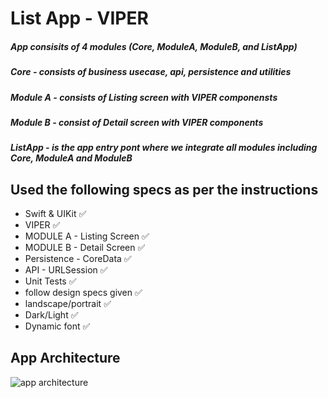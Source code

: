 # List App - VIPER

##### App consisits of 4 modules (Core, ModuleA, ModuleB, and ListApp)
##### Core - consists of business usecase, api, persistence and utilities
##### Module A - consists of Listing screen with VIPER componensts
##### Module B - consist of Detail screen with VIPER components
##### ListApp - is the app entry pont where we integrate all modules including Core, ModuleA and ModuleB

## Used the following specs as per the instructions

- Swift & UIKit ✅
- VIPER ✅
- MODULE A - Listing Screen ✅
- MODULE B - Detail Screen ✅
- Persistence - CoreData ✅
- API - URLSession ✅
- Unit Tests ✅
- follow design specs given ✅
- landscape/portrait ✅
- Dark/Light ✅
- Dynamic font ✅

## App Architecture

![app architecture](https://github.com/user-attachments/assets/ac4875b2-0111-4e42-b830-0e2b2826edcd)
